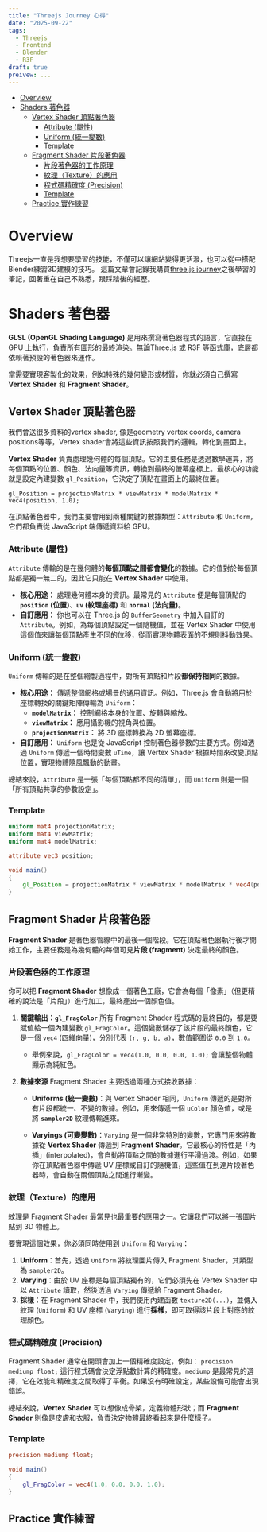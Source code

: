 ```yaml
---
title: "Threejs Journey 心得"
date: "2025-09-22"
tags:
  - Threejs
  - Frontend
  - Blender
  - R3F
draft: true
preivew: ...
---
```


- [Overview](#overview)
- [Shaders 著色器](#shaders-著色器)
  - [Vertex Shader 頂點著色器](#vertex-shader-頂點著色器)
    - [Attribute (屬性)](#attribute-屬性)
    - [Uniform (統一變數)](#uniform-統一變數)
    - [Template](#template)
  - [Fragment Shader 片段著色器](#fragment-shader-片段著色器)
    - [片段著色器的工作原理](#片段著色器的工作原理)
    - [紋理（Texture）的應用](#紋理texture的應用)
    - [程式碼精確度 (Precision)](#程式碼精確度-precision)
    - [Template](#template-1)
  - [Practice 實作練習](#practice-實作練習)

# Overview

Threejs一直是我想要學習的技能，不僅可以讓網站變得更活潑，也可以從中搭配Blender練習3D建模的技巧。
這篇文章會記錄我購買[three.js journey](https://threejs-journey.com/)之後學習的筆記，回著重在自己不熟悉，跟踩踏後的經歷。

# Shaders 著色器

**GLSL (OpenGL Shading Language)** 是用來撰寫著色器程式的語言，它直接在 GPU 上執行，負責所有圖形的最終渲染。無論Three.js 或 R3F 等函式庫，底層都依賴著預設的著色器來運作。

當需要實現客製化的效果，例如特殊的幾何變形或材質，你就必須自己撰寫 **Vertex Shader** 和 **Fragment Shader**。

## Vertex Shader 頂點著色器

我們會送很多資料的vertex shader, 像是geometry vertex coords, camera positions等等，Vertex shader會將這些資訊按照我們的邏輯，轉化到畫面上。

**Vertex Shader** 負責處理幾何體的每個頂點。它的主要任務是透過數學運算，將每個頂點的位置、顏色、法向量等資訊，轉換到最終的螢幕座標上。最核心的功能就是設定內建變數 `gl_Position`，它決定了頂點在畫面上的最終位置。

`gl_Position = projectionMatrix * viewMatrix * modelMatrix * vec4(position, 1.0);`

在頂點著色器中，我們主要會用到兩種關鍵的數據類型：`Attribute` 和 `Uniform`，它們都負責從 JavaScript 端傳遞資料給 GPU。

### Attribute (屬性)

`Attribute` 傳輸的是在幾何體的**每個頂點之間都會變化**的數據。它的值對於每個頂點都是獨一無二的，因此它只能在 **Vertex Shader** 中使用。

* **核心用途：** 處理幾何體本身的資訊。最常見的 `Attribute` 便是每個頂點的 **`position` (位置)**、**`uv` (紋理座標)** 和 **`normal` (法向量)**。
* **自訂應用：** 你也可以在 Three.js 的 `BufferGeometry` 中加入自訂的 `Attribute`。例如，為每個頂點設定一個隨機值，並在 Vertex Shader 中使用這個值來讓每個頂點產生不同的位移，從而實現物體表面的不規則抖動效果。

### Uniform (統一變數)

`Uniform` 傳輸的是在整個繪製過程中，對所有頂點和片段**都保持相同**的數據。

* **核心用途：** 傳遞整個網格或場景的通用資訊。例如，Three.js 會自動將用於座標轉換的關鍵矩陣傳輸為 `Uniform`：
    * **`modelMatrix`：** 控制網格本身的位置、旋轉與縮放。
    * **`viewMatrix`：** 應用攝影機的視角與位置。
    * **`projectionMatrix`：** 將 3D 座標轉換為 2D 螢幕座標。
* **自訂應用：** `Uniform` 也是從 JavaScript 控制著色器參數的主要方式。例如透過 `Uniform` 傳遞一個時間變數 `uTime`，讓 Vertex Shader 根據時間來改變頂點位置，實現物體隨風飄動的動畫。

總結來說，`Attribute` 是一張「每個頂點都不同的清單」，而 `Uniform` 則是一個「所有頂點共享的參數設定」。

### Template

```glsl
uniform mat4 projectionMatrix;
uniform mat4 viewMatrix;
uniform mat4 modelMatrix;

attribute vec3 position;

void main()
{
    gl_Position = projectionMatrix * viewMatrix * modelMatrix * vec4(position, 1.0);
}
```

## Fragment Shader 片段著色器

**Fragment Shader** 是著色器管線中的最後一個階段。它在頂點著色器執行後才開始工作，主要任務是為幾何體的每個可見**片段 (fragment)** 決定最終的顏色。

### 片段著色器的工作原理

你可以把 **Fragment Shader** 想像成一個著色工廠，它會為每個「像素」（但更精確的說法是「片段」）進行加工，最終產出一個顏色值。

1.  **關鍵輸出：`gl_FragColor`**
    所有 Fragment Shader 程式碼的最終目的，都是要賦值給一個內建變數 `gl_FragColor`。這個變數儲存了該片段的最終顏色，它是一個 `vec4` (四維向量)，分別代表 `(r, g, b, a)`，數值範圍從 `0.0` 到 `1.0`。
    
    * 舉例來說，`gl_FragColor = vec4(1.0, 0.0, 0.0, 1.0);` 會讓整個物體顯示為純紅色。

2.  **數據來源**
    Fragment Shader 主要透過兩種方式接收數據：
    
    * **Uniforms (統一變數)**：與 Vertex Shader 相同，`Uniform` 傳遞的是對所有片段都統一、不變的數據。例如，用來傳遞一個 `uColor` 顏色值，或是將 **`sampler2D`** 紋理傳輸進來。
    
    * **Varyings (可變變數)**：`Varying` 是一個非常特別的變數，它專門用來將數據從 **Vertex Shader** 傳遞到 **Fragment Shader**。它最核心的特性是「內插」(interpolated)，會自動將頂點之間的數據進行平滑過渡。例如，如果你在頂點著色器中傳遞 UV 座標或自訂的隨機值，這些值在到達片段著色器時，會自動在兩個頂點之間進行漸變。

### 紋理（Texture）的應用

紋理是 Fragment Shader 最常見也最重要的應用之一。它讓我們可以將一張圖片貼到 3D 物體上。

要實現這個效果，你必須同時使用到 `Uniform` 和 `Varying`：
1.  **Uniform**：首先，透過 `Uniform` 將紋理圖片傳入 Fragment Shader，其類型為 `sampler2D`。
2.  **Varying**：由於 UV 座標是每個頂點獨有的，它們必須先在 Vertex Shader 中以 `Attribute` 讀取，然後透過 `Varying` 傳遞給 Fragment Shader。
3.  **採樣**：在 Fragment Shader 中，我們使用內建函數 `texture2D(...)`，並傳入紋理 (`Uniform`) 和 UV 座標 (`Varying`) 進行**採樣**，即可取得該片段上對應的紋理顏色。

### 程式碼精確度 (Precision)

Fragment Shader 通常在開頭會加上一個精確度設定，例如：
`precision mediump float;`
這行程式碼會決定浮點數計算的精確度。`mediump` 是最常見的選擇，它在效能和精確度之間取得了平衡。如果沒有明確設定，某些設備可能會出現錯誤。

總結來說，**Vertex Shader** 可以想像成骨架，定義物體形狀；而 **Fragment Shader** 則像是皮膚和衣服，負責決定物體最終看起來是什麼樣子。

### Template

```glsl
precision mediump float;

void main()
{
    gl_FragColor = vec4(1.0, 0.0, 0.0, 1.0);
}
```


## Practice 實作練習
